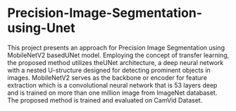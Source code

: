 # Precision-Image-Segmentation-using-Unet
This project presents an approach for Precision Image Segmentation using MobileNetV2 basedUNet model. Employing the concept of transfer learning, the proposed method utilizes theUNet architecture, a deep neural network with
a nested U-structure designed for detecting prominent objects in images. MobileNetV2 serves as the backbone or encoder for feature extraction which is a convolutional neural network that is 53 layers deep and is trained on more than one million image from ImageNet databaset. The proposed method is trained and evaluated on CamVid Dataset.
